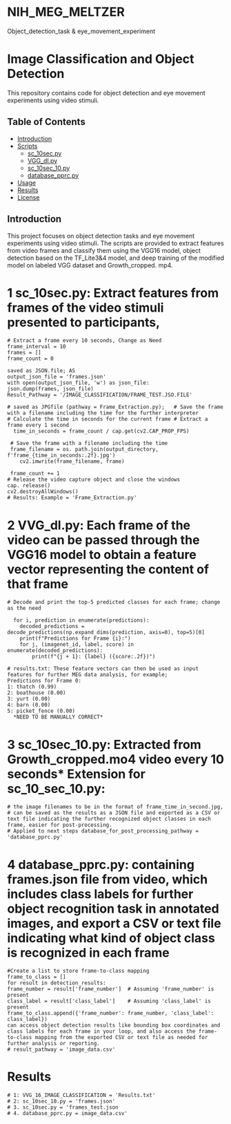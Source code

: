 # NIH_MEG_MELTZER
Object_detection_task &amp; eye_movement_experiment
# Image Classification and Object Detection

This repository contains code for object detection and eye movement experiments using video stimuli.

## Table of Contents
- [Introduction](#introduction)
- [Scripts](#scripts)
  - [sc_10sec.py](#sc_10secpy)
  - [VGG_dl.py](#vgg_dlpy)
  - [sc_10sec_10.py](#sc_10sec_10py)
  - [database_pprc.py](#database_pprcpy)
- [Usage](#usage)
- [Results](#results)
- [License](#license)

## Introduction

This project focuses on object detection tasks and eye movement experiments using video stimuli. The scripts are provided to extract features from video frames and classify them using the VGG16 model, object detection based on the TF_Lite3&4 model, and deep training of the modified model on labeled VGG dataset and Growth_cropped. mp4.

# 1 sc_10sec.py: Extract features from frames of the video stimuli presented to participants, 
 	# Extract a frame every 10 seconds, Change as Need
 	frame_interval = 10 
 	frames = []
	frame_count = 0

	saved as JSON.file; AS 
	output_json_file = 'frames.json'
	with open(output_json_file, 'w') as json_file:
  	json.dump(frames, json_file)
	Result_Pathway = '/IMAGE_CLASSIFICATION/FRAME_TEST.JSO.FILE'
	
 	# saved as JPGfile (pathway = Frame_Extraction.py);   # Save the frame with a filename including the time for the further interpreter
	# Calculate the time in seconds for the current frame # Extract a frame every 1 second
  	  time_in_seconds = frame_count / cap.get(cv2.CAP_PROP_FPS)

   	 # Save the frame with a filename including the time
   	 frame_filename = os. path.join(output_directory, f'frame_{time_in_seconds:.2f}.jpg')
    	cv2.imwrite(frame_filename, frame)

   	 frame_count += 1
	# Release the video capture object and close the windows
	cap. release()
	cv2.destroyAllWindows()
	# Results: Example = 'Frame_Extraction.py'

    
# 2 VVG_dl.py: Each frame of the video can be passed through the VGG16 model to obtain a feature vector representing the content of that frame
 	
	# Decode and print the top-5 predicted classes for each frame; change as the need
 
  	  for i, prediction in enumerate(predictions):
        decoded_predictions = decode_predictions(np.expand_dims(prediction, axis=0), top=5)[0]
        print(f"Predictions for Frame {i}:")
        for j, (imagenet_id, label, score) in enumerate(decoded_predictions):
            print(f"{j + 1}: {label} ({score:.2f})")
	    
  	# results.txt: These feature vectors can then be used as input features for further MEG data analysis, for example; 
	Predictions for Frame 0:
	1: thatch (0.99)
	2: boathouse (0.00)
	3: yurt (0.00)
	4: barn (0.00)
	5: picket_fence (0.00)
	  *NEED TO BE MANUALLY CORRECT*

# 3 sc_10sec_10.py: Extracted from Growth_cropped.mo4 video every 10 seconds* Extension for sc_10_sec_10.py:
  	# the image filenames to be in the format of frame_time_in_second.jpg,
   	# can be saved as the results as a JSON file and exported as a CSV or text file indicating the further recognized object classes in each frame, easier for post-processing.
	# Applied to next steps database_for_post_processing_pathway = 'database_pprc.py'
 
# 4 database_pprc.py: containing frames.json file from video, which includes class labels for further object recognition task in annotated images, and export a CSV or text file indicating what kind of object class is recognized in each frame
	#Create a list to store frame-to-class mapping
 	frame_to_class = []
 	for result in detection_results:
    frame_number = result['frame_number']  # Assuming 'frame_number' is present
    class_label = result['class_label']    # Assuming 'class_label' is present
    frame_to_class.append({'frame_number': frame_number, 'class_label': class_label})
	can access object detection results like bounding box coordinates and class labels for each frame in your loop, and also access the frame-to-class mapping from the exported CSV or text file as needed for further analysis or reporting.
 	# result_pathway = 'image_data.csv'

# Results 
	# 1: VVG_16_IMAGE_CLASSIFICATION = 'Results.txt'
 	# 2: sc_10sec_10.py = 'frames.json'
  	# 3. sc_10sec.py = 'frames_test.json
   	# 4. database_pprc.py = image_data.csv'

